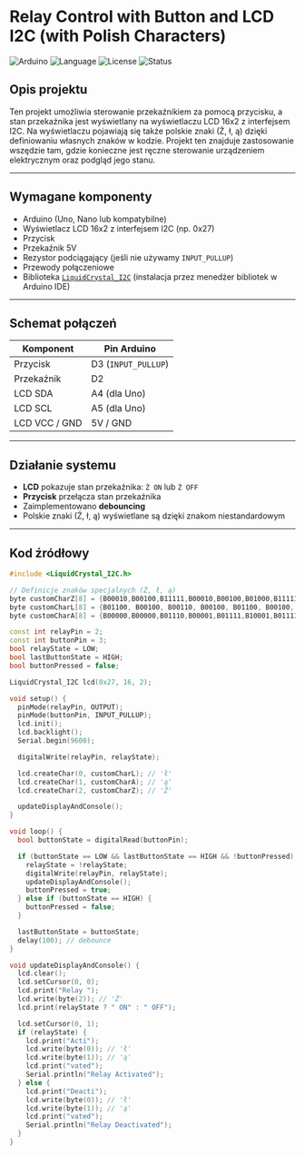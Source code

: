 # Relay Control with Button and LCD I2C (with Polish Characters)

![Arduino](https://img.shields.io/badge/Platform-Arduino-blue.svg)
![Language](https://img.shields.io/badge/Language-C%2B%2B-brightgreen.svg)
![License](https://img.shields.io/badge/License-MIT-yellow.svg)
![Status](https://img.shields.io/badge/Status-Completed-success.svg)

## Opis projektu  
Ten projekt umożliwia sterowanie przekaźnikiem za pomocą przycisku, a stan przekaźnika jest wyświetlany na wyświetlaczu LCD 16x2 z interfejsem I2C. Na wyświetlaczu pojawiają się także polskie znaki (Ź, ł, ą) dzięki definiowaniu własnych znaków w kodzie. Projekt ten znajduje zastosowanie wszędzie tam, gdzie konieczne jest ręczne sterowanie urządzeniem elektrycznym oraz podgląd jego stanu.

---

## Wymagane komponenty
- Arduino (Uno, Nano lub kompatybilne)
- Wyświetlacz LCD 16x2 z interfejsem I2C (np. 0x27)
- Przycisk
- Przekaźnik 5V
- Rezystor podciągający (jeśli nie używamy `INPUT_PULLUP`)
- Przewody połączeniowe
- Biblioteka [`LiquidCrystal_I2C`](https://github.com/johnrickman/LiquidCrystal_I2C) (instalacja przez menedżer bibliotek w Arduino IDE)

---

## Schemat połączeń

| Komponent     | Pin Arduino        |
|---------------|--------------------|
| Przycisk      | D3 (`INPUT_PULLUP`)|
| Przekaźnik    | D2                 |
| LCD SDA       | A4 (dla Uno)       |
| LCD SCL       | A5 (dla Uno)       |
| LCD VCC / GND | 5V / GND           |

---

## Działanie systemu

- **LCD** pokazuje stan przekaźnika: `Ź ON` lub `Ź OFF`
- **Przycisk** przełącza stan przekaźnika
- Zaimplementowano **debouncing**
- Polskie znaki (Ź, ł, ą) wyświetlane są dzięki znakom niestandardowym

---

## Kod źródłowy

```cpp
#include <LiquidCrystal_I2C.h>

// Definicje znaków specjalnych (Ź, ł, ą)
byte customCharZ[8] = {B00010,B00100,B11111,B00010,B00100,B01000,B11111,B00000}; // 'Ź'
byte customCharL[8] = {B01100, B00100, B00110, B00100, B01100, B00100, B01110, 0}; // 'ł'
byte customCharA[8] = {B00000,B00000,B01110,B00001,B01111,B10001,B01111,B00001}; // 'ą'

const int relayPin = 2;
const int buttonPin = 3;
bool relayState = LOW;
bool lastButtonState = HIGH;
bool buttonPressed = false;

LiquidCrystal_I2C lcd(0x27, 16, 2);

void setup() {
  pinMode(relayPin, OUTPUT);
  pinMode(buttonPin, INPUT_PULLUP);
  lcd.init();
  lcd.backlight();
  Serial.begin(9600);

  digitalWrite(relayPin, relayState);

  lcd.createChar(0, customCharL); // 'ł'
  lcd.createChar(1, customCharA); // 'ą'
  lcd.createChar(2, customCharZ); // 'Ź'

  updateDisplayAndConsole();
}

void loop() {
  bool buttonState = digitalRead(buttonPin);

  if (buttonState == LOW && lastButtonState == HIGH && !buttonPressed) {
    relayState = !relayState;
    digitalWrite(relayPin, relayState);
    updateDisplayAndConsole();
    buttonPressed = true;
  } else if (buttonState == HIGH) {
    buttonPressed = false;
  }

  lastButtonState = buttonState;
  delay(100); // debounce
}

void updateDisplayAndConsole() {
  lcd.clear();
  lcd.setCursor(0, 0);
  lcd.print("Relay ");
  lcd.write(byte(2)); // 'Ź'
  lcd.print(relayState ? " ON" : " OFF");

  lcd.setCursor(0, 1);
  if (relayState) {
    lcd.print("Acti");
    lcd.write(byte(0)); // 'ł'
    lcd.write(byte(1)); // 'ą'
    lcd.print("vated");
    Serial.println("Relay Activated");
  } else {
    lcd.print("Deacti");
    lcd.write(byte(0)); // 'ł'
    lcd.write(byte(1)); // 'ą'
    lcd.print("vated");
    Serial.println("Relay Deactivated");
  }
}
